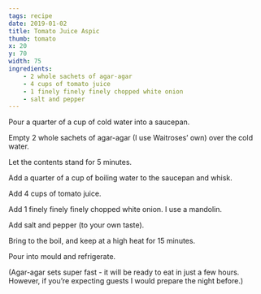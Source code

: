 ```yaml
---
tags: recipe
date: 2019-01-02
title: Tomato Juice Aspic
thumb: tomato
x: 20
y: 70
width: 75
ingredients:
    - 2 whole sachets of agar-agar
    - 4 cups of tomato juice
    - 1 finely finely finely chopped white onion
    - salt and pepper
---
```


Pour a quarter of a cup of cold water into a saucepan.

Empty 2 whole sachets of agar-agar (I use Waitroses’ own) over the cold water.

Let the contents stand for 5 minutes.

Add a quarter of a cup of boiling water to the saucepan and whisk.

Add 4 cups of tomato juice.

Add 1 finely finely finely chopped white onion. I use a mandolin.

Add salt and pepper (to your own taste).

Bring to the boil, and keep at a high heat for 15 minutes.

Pour into mould and refrigerate.

(Agar-agar sets super fast - it will be ready to eat in just a few hours. However, if you’re expecting guests I would prepare
the night before.)